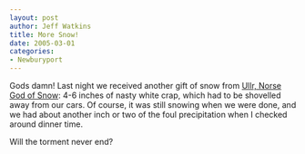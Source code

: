 ```yaml
--- 
layout: post
author: Jeff Watkins
title: More Snow!
date: 2005-03-01
categories: 
- Newburyport
---
```


Gods damn! Last night we received another gift of snow from [Ullr, Norse God of Snow][ullr]: 4-6 inches of nasty white crap, which had to be shovelled away from our cars. Of course, it was still snowing when we were done, and we had about another inch or two of the foul precipitation when I checked around dinner time.

Will the torment never end?

[ullr]: http://www.ealdriht.org/uller.html "Blurb about Ullr, Norse God of Snow"